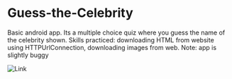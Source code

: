 # Guess-the-Celebrity
Basic android app. Its a multiple choice quiz where you guess the name of the celebrity shown. Skills practiced: downloading HTML from website using HTTPUrlConnection, downloading images from web. Note: app is slightly buggy

![Link](https://imgur.com/rlNZi1K.png)
